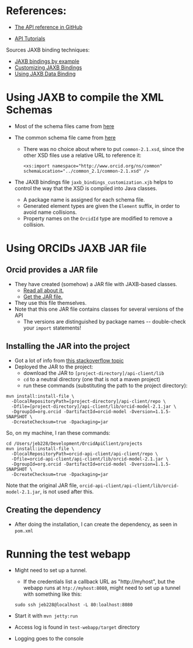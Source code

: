 # References:

* [The API reference in GitHub](https://github.com/ORCID/ORCID-Source/blob/master/orcid-model/src/main/resources/record_2.1/README.md)

* [API Tutorials](https://members.orcid.org/api/tutorial)

Sources JAXB binding techniques:

* [JAXB bindings by example](https://coderleaf.wordpress.com/2016/11/15/jaxb-bindings-by-example/)
* [Customizing JAXB Bindings](https://docs.oracle.com/cd/E17802_01/webservices/webservices/docs/1.5/tutorial/doc/JAXBUsing4.html#wp148590)
* [Using JAXB Data Binding](https://docs.oracle.com/middleware/11119/wls/WSGET/data_types.htm)

# Using JAXB to compile the XML Schemas

* Most of the schema files came from [here](https://github.com/ORCID/ORCID-Source/tree/master/orcid-model/src/main/resources/record_2.0)

* The common schema file came from [here](https://github.com/ORCID/ORCID-Source/tree/master/orcid-model/src/main/resources/common_2.1)
	* There was no choice about where to put `common-2.1.xsd`, since the other XSD files use a relative URL to reference it:
	
		```
		<xs:import namespace="http://www.orcid.org/ns/common"
		schemaLocation="../common_2.1/common-2.1.xsd" />
		```

* The JAXB bindings file `jaxb_bindings_customization.xjb` helps to control the way that the XSD is 
compiled into Java classes.
	* A package name is assigned for each schema file.
	* Generated element types are given the `Element` suffix, in order to avoid name collisions.
	* Property names on the `OrcidId` type are modified to remove a collision.

# Using ORCIDs JAXB JAR file
## Orcid provides a JAR file
* They have created (somehow) a JAR file with JAXB-based classes. 
	* [Read all about it.](https://github.com/ORCID/orcid-conversion-lib/blob/master/orcid-model)
	* [Get the JAR file.](https://github.com/ORCID/orcid-conversion-lib/blob/master/orcid-model/orcid-model-2.1.jar)
* They use this file themselves.
* Note that this one JAR file contains classes for several versions of the API
	* The versions are distinguished by package names -- double-check your `import` statements!


## Installing the JAR into the project
* Got a lot of info from [this stackoverflow topic](https://stackoverflow.com/questions/364114/can-i-add-jars-to-maven-2-build-classpath-without-installing-them)
* Deployed the JAR to the project:
	* download the JAR to `[project-directory]/api-client/lib` 
	* `cd` to a neutral directory (one that is not a maven project)
	* run these commands (substituting the path to the project directory):

```
mvn install:install-file \
  -DlocalRepositoryPath=[project-directory]/api-client/repo \
  -Dfile=[project-directory]/api-client/lib/orcid-model-2.1.jar \
  -DgroupId=org.orcid -DartifactId=orcid-model -Dversion=1.1.5-SNAPSHOT \
  -DcreateChecksum=true -Dpackaging=jar
```

So, on my machine, I ran these commands:

```
cd /Users/jeb228/Development/OrcidApiClient/projects
mvn install:install-file \
  -DlocalRepositoryPath=orcid-api-client/api-client/repo \
  -Dfile=orcid-api-client/api-client/lib/orcid-model-2.1.jar \
  -DgroupId=org.orcid -DartifactId=orcid-model -Dversion=1.1.5-SNAPSHOT \
  -DcreateChecksum=true -Dpackaging=jar
```

Note that the original JAR file, `orcid-api-client/api-client/lib/orcid-model-2.1.jar`, 
is not used after this.

## Creating the dependency
* After doing the installation, I can create the dependency, as seen in `pom.xml`
		
# Running the test webapp
* Might need to set up a tunnel.
	* If the credentials list a callback URL as "http://myhost", but the webapp runs at `htp://myhost:8080`, might need to set up a tunnel with something like this:

	```
	sudo ssh jeb228@localhost -L 80:loalhost:8080
	```
	
* Start it with `mvn jetty:run`
* Access log is found in `test-webapp/target` directory
* Logging goes to the console

